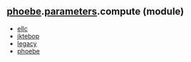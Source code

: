 ## [phoebe](phoebe.md).[parameters](phoebe.parameters.md).compute (module)

* [ellc](phoebe.parameters.compute.ellc.md)
* [jktebop](phoebe.parameters.compute.jktebop.md)
* [legacy](phoebe.parameters.compute.legacy.md)
* [phoebe](phoebe.parameters.compute.phoebe.md)
